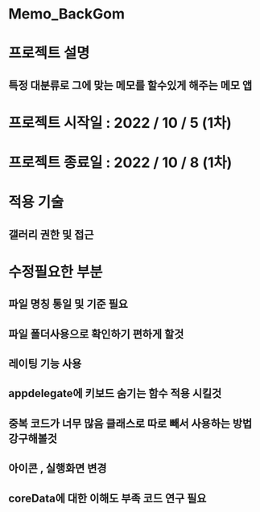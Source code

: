 # Memo_BackGom

# 프로젝트 설명
## 특정 대분류로 그에 맞는 메모를 할수있게 해주는 메모 앱

# 프로젝트 시작일 : 2022 / 10 / 5 (1차)

# 프로젝트 종료일 : 2022 / 10 / 8 (1차)

# 적용 기술
## 갤러리 권한 및 접근

# 수정필요한 부분
## 파일 명칭 통일 및 기준 필요
## 파일 폴더사용으로 확인하기 편하게 할것
## 레이팅 기능 사용
## appdelegate에 키보드 숨기는 함수 적용 시킬것
## 중복 코드가 너무 많음 클래스로 따로 빼서 사용하는 방법 강구해볼것
## 아이콘 , 실행화면 변경 
## coreData에 대한 이해도 부족 코드 연구 필요 
